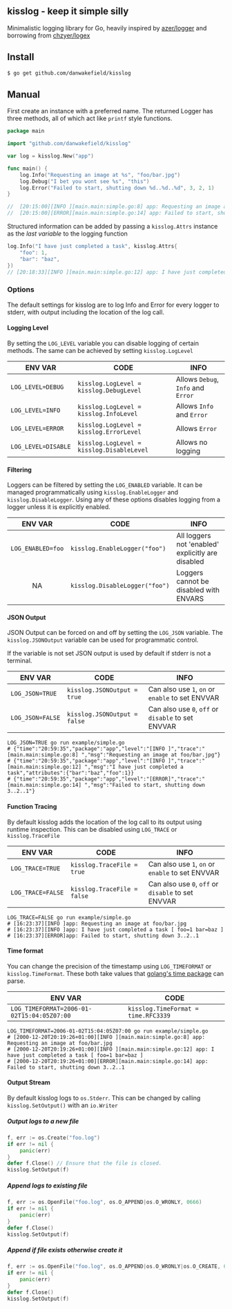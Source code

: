 ## kisslog - keep it simple silly

Minimalistic logging library for Go, heavily inspired by [azer/logger](https://github.com/azer/logger) and borrowing from [chzyer/logex](https://github.com/chzyer/logex)
## Install

```bash
$ go get github.com/danwakefield/kisslog
```

## Manual

First create an instance with a preferred name.
The returned Logger has three methods, all of which act like `printf` style functions.
```go
package main

import "github.com/danwakefield/kisslog"

var log = kisslog.New("app")

func main() {
	log.Info("Requesting an image at %s", "foo/bar.jpg")
	log.Debug("I bet you wont see %s", "this")
	log.Error("Failed to start, shutting down %d..%d..%d", 3, 2, 1)
}

//  [20:15:00][INFO ][main.main:simple.go:8] app: Requesting an image at foo/bar.jpg
//  [20:15:00][ERROR][main.main:simple.go:14] app: Failed to start, shutting down 3..2..1
```

Structured information can be added by passing a `kisslog.Attrs`
instance as the _last variable_ to the logging function

```go
log.Info("I have just completed a task", kisslog.Attrs{
    "foo": 1,
    "bar": "baz",
})
// [20:18:33][INFO ][main.main:simple.go:12] app: I have just completed a task [ foo=1 bar=baz ]
```

### Options

The default settings for kisslog are to log Info and Error for every logger to stderr,
with output including the location of the log call.


#### Logging Level
By setting the `LOG_LEVEL` variable you can disable logging of certain methods.
The same can be achieved by setting `kisslog.LogLevel`

|       ENV VAR       |                  CODE                     |               INFO                 |
| ------------------- | ----------------------------------------- | ---------------------------------- |
| `LOG_LEVEL=DEBUG`   | `kisslog.LogLevel = kisslog.DebugLevel`   | Allows `Debug`, `Info` and `Error` |
| `LOG_LEVEL=INFO`    | `kisslog.LogLevel = kisslog.InfoLevel`    | Allows `Info` and `Error`          |
| `LOG_LEVEL=ERROR`   | `kisslog.LogLevel = kisslog.ErrorLevel`   | Allows `Error`                     |
| `LOG_LEVEL=DISABLE` | `kisslog.LogLevel = kisslog.DisableLevel` | Allows no logging                  |

#### Filtering
Loggers can be filtered by setting the `LOG_ENABLED` variable.
It can be managed programmatically using `kisslog.EnableLogger` and `kisslog.DisableLogger`.
Using any of these options disables logging from a logger unless it is explicitly enabled.

|       ENV VAR       |           CODE                 |               INFO                                  |
| :-----------------: | ------------------------------ | --------------------------------------------------- |
| `LOG_ENABLED=foo`   | `kisslog.EnableLogger("foo")`  |  All loggers not 'enabled' explicitly are disabled  |
|        NA           | `kisslog.DisableLogger("foo")` |  Loggers cannot be disabled with ENVARS             |


#### JSON Output
JSON Output can be forced on and off by setting the `LOG_JSON` variable.
The `kisslog.JSONOutput` variable can be used for programmatic control.

If the variable is not set JSON output is used by default if stderr is
not a terminal.

|       ENV VAR       |           CODE               |               INFO                                  |
| ------------------- | ---------------------------- | --------------------------------------------------- |
| `LOG_JSON=TRUE`     | `kisslog.JSONOutput = true`  |  Can also use `1`, `on` or `enable` to set ENVVAR   |
| `LOG_JSON=FALSE`    | `kisslog.JSONOutput = false` |  Can also use `0`, `off` or `disable` to set ENVVAR |

```
LOG_JSON=TRUE go run example/simple.go
# {"time":"20:59:35","package":"app","level":"[INFO ]","trace":"[main.main:simple.go:8] ","msg":"Requesting an image at foo/bar.jpg"}
# {"time":"20:59:35","package":"app","level":"[INFO ]","trace":"[main.main:simple.go:12] ","msg":"I have just completed a task","attributes":{"bar":"baz","foo":1}}
# {"time":"20:59:35","package":"app","level":"[ERROR]","trace":"[main.main:simple.go:14] ","msg":"Failed to start, shutting down 3..2..1"}
```

#### Function Tracing
By default kisslog adds the location of the log call to its output using runtime inspection.
This can be disabled using `LOG_TRACE` or `kisslog.TraceFile`

|       ENV VAR       |           CODE               |               INFO                                  |
| ------------------- | ---------------------------- | --------------------------------------------------- |
| `LOG_TRACE=TRUE`    | `kisslog.TraceFile = true`   |  Can also use `1`, `on` or `enable` to set ENVVAR   |
| `LOG_TRACE=FALSE`   | `kisslog.TraceFile = false`  |  Can also use `0`, `off` or `disable` to set ENVVAR |

```
LOG_TRACE=FALSE go run example/simple.go
# [16:23:37][INFO ]app: Requesting an image at foo/bar.jpg
# [16:23:37][INFO ]app: I have just completed a task [ foo=1 bar=baz ]
# [16:23:37][ERROR]app: Failed to start, shutting down 3..2..1
```

#### Time format
You can change the precision of the timestamp using `LOG_TIMEFORMAT` or `kisslog.TimeFormat`.
These both take values that [golang's time package](https://golang.org/pkg/time/#Constants) can parse.

|       ENV VAR                              |           CODE                      |
| ------------------------------------------ | ----------------------------------- |
| `LOG_TIMEFORMAT=2006-01-02T15:04:05Z07:00` | `kisslog.TimeFormat = time.RFC3339` |

```
LOG_TIMEFORMAT=2006-01-02T15:04:05Z07:00 go run example/simple.go
# [2000-12-20T20:19:26+01:00][INFO ][main.main:simple.go:8] app: Requesting an image at foo/bar.jpg
# [2000-12-20T20:19:26+01:00][INFO ][main.main:simple.go:12] app: I have just completed a task [ foo=1 bar=baz ]
# [2000-12-20T20:19:26+01:00][ERROR][main.main:simple.go:14] app: Failed to start, shutting down 3..2..1
```
#### Output Stream
By default kisslog logs to `os.Stderr`.
This can be changed by calling `kisslog.SetOutput()` with an `io.Writer`

##### Output logs to a new file
```go
f, err := os.Create("foo.log")
if err != nil {
    panic(err)
}
defer f.Close() // Ensure that the file is closed.
kisslog.SetOutput(f)
```

##### Append logs to existing file
```go
f, err := os.OpenFile("foo.log", os.O_APPEND|os.O_WRONLY, 0666)
if err != nil {
    panic(err)
}
defer f.Close()
kisslog.SetOutput(f)
```

##### Append if file exists otherwise create it
```go
f, err := os.OpenFile("foo.log", os.O_APPEND|os.O_WRONLY|os.O_CREATE, 0666)
if err != nil {
    panic(err)
}
defer f.Close()
kisslog.SetOutput(f)
```
